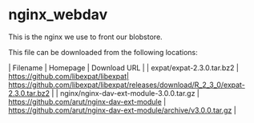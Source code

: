 nginx_webdav
============
This is the nginx we use to front our blobstore.

This file can be downloaded from the following locations:

| Filename | Homepage | Download URL |
| expat/expat-2.3.0.tar.bz2 | https://github.com/libexpat/libexpat| https://github.com/libexpat/libexpat/releases/download/R_2_3_0/expat-2.3.0.tar.bz2 |
| nginx/nginx-dav-ext-module-3.0.0.tar.gz | https://github.com/arut/nginx-dav-ext-module | https://github.com/arut/nginx-dav-ext-module/archive/v3.0.0.tar.gz |
